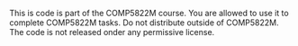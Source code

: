 This is code is part of the COMP5822M course. You are allowed to use it to
complete COMP5822M tasks. Do not distribute outside of COMP5822M. The
code is not released onder any permissive license.
